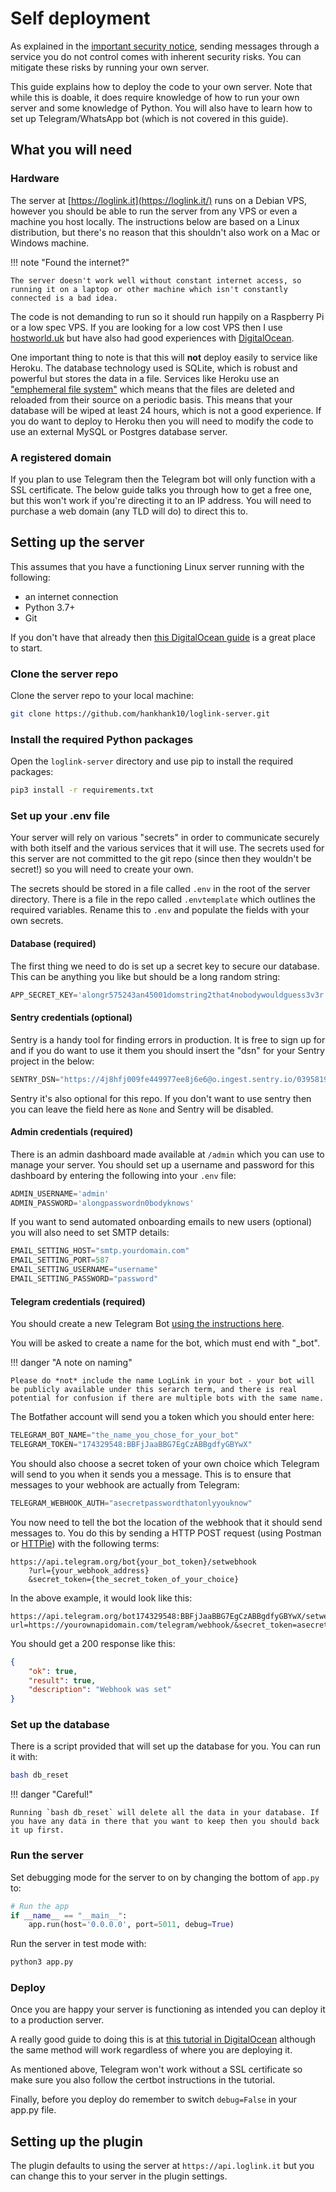 # Self deployment

As explained in the [important security notice](/security-notice), sending messages through a service you do not control comes with inherent security risks. You can mitigate these risks by running your own server.

This guide explains how to deploy the code to your own server. Note that while this is doable, it does require knowledge of how to run your own server and some knowledge of Python. You will also have to learn how to set up Telegram/WhatsApp bot (which is not covered in this guide).

## What you will need

### Hardware

The server at [https://loglink.it](https://loglink.it/) runs on a Debian VPS, however you should be able to run the server from any VPS or even a machine you host locally. The instructions below are based on a Linux distribution, but there's no reason that this shouldn't also work on a Mac or Windows machine.

!!! note "Found the internet?"

    The server doesn't work well without constant internet access, so running it on a laptop or other machine which isn't constantly connected is a bad idea.

The code is not demanding to run so it should run happily on a Raspberry Pi or a low spec VPS. If you are looking for a low cost VPS then I use [hostworld.uk](https://hostworld.uk/) but have also had good experiences with [DigitalOcean](https://www.digitalocean.com/solutions/vps-hosting).

One important thing to note is that this will **not** deploy easily to service like Heroku. The database technology used is SQLite, which is robust and powerful but stores the data in a file. Services like Heroku use an ["emphemeral file system"](https://devcenter.heroku.com/articles/sqlite3) which means that the files are deleted and reloaded from their source on a periodic basis. This means that your database will be wiped at least 24 hours, which is not a good experience. If you do want to deploy to Heroku then you will need to modify the code to use an external MySQL or Postgres database server.

### A registered domain

If you plan to use Telegram then the Telegram bot will only function with a SSL certificate. The below guide talks you through how to get a free one, but this won't work if you're directing it to an IP address. You will need to purchase a web domain (any TLD will do) to direct this to.

## Setting up the server

This assumes that you have a functioning Linux server running with the following:

- an internet connection
- Python 3.7+
- Git

If you don't have that already then [this DigitalOcean guide](https://www.digitalocean.com/community/tutorials/initial-server-setup-with-ubuntu-20-04) is a great place to start.

### Clone the server repo

Clone the server repo to your local machine:

```bash
git clone https://github.com/hankhank10/loglink-server.git
```

### Install the required Python packages

Open the `loglink-server` directory and use pip to install the required packages:

```bash
pip3 install -r requirements.txt
```

### Set up your .env file

Your server will rely on various "secrets" in order to communicate securely with both itself and the various services that it will use. The secrets used for this server are not committed to the git repo (since then they wouldn't be secret!) so you will need to create your own.

The secrets should be stored in a file called `.env` in the root of the server directory. There is a file in the repo called `.envtemplate` which outlines the required variables. Rename this to `.env` and populate the fields with your own secrets.

#### Database (required)

The first thing we need to do is set up a secret key to secure our database. This can be anything you like but should be a long random string:

```py
APP_SECRET_KEY='alongr575243an45001domstring2that4nobodywouldguess3v3r'
```

#### Sentry credentials (optional)

Sentry is a handy tool for finding errors in production. It is free to sign up for and if you do want to use it them you should insert the "dsn" for your Sentry project in the below:

```py
SENTRY_DSN="https://4j8hfj009fe449977ee8j6e6@o.ingest.sentry.io/0395819423409380200"
```

Sentry  it's also optional for this repo. If you don't want to use sentry then you can leave the field here as `None` and Sentry will be disabled.

#### Admin credentials (required)

There is an admin dashboard made available at `/admin` which you can use to manage your server. You should set up a username and password for this dashboard by entering the following into your `.env` file:

```py
ADMIN_USERNAME='admin'
ADMIN_PASSWORD='alongpasswordn0bodyknows'
```

If you want to send automated onboarding emails to new users (optional) you will also need to set SMTP details:

```py
EMAIL_SETTING_HOST="smtp.yourdomain.com"
EMAIL_SETTING_PORT=587
EMAIL_SETTING_USERNAME="username"
EMAIL_SETTING_PASSWORD="password"
```

#### Telegram credentials (required)

You should create a new Telegram Bot [using the instructions here](https://core.telegram.org/bots/features#creating-a-new-bot).

You will be asked to create a name for the bot, which must end with "_bot".

!!! danger "A note on naming"

    Please do *not* include the name LogLink in your bot - your bot will be publicly available under this serarch term, and there is real potential for confusion if there are multiple bots with the same name.

The Botfather account will send you a token which you should enter here:

```py
TELEGRAM_BOT_NAME="the_name_you_chose_for_your_bot"
TELEGRAM_TOKEN="174329548:BBFjJaaBBG7EgCzABBgdfyGBYwX"
```

You should also choose a secret token of your own choice which Telegram will send to you when it sends you a message. This is to ensure that messages to your webhook are actually from Telegram:

```py
TELEGRAM_WEBHOOK_AUTH="asecretpasswordthatonlyyouknow"
```

You now need to tell the bot the location of the webhook that it should send messages to. You do this by sending a HTTP POST request (using Postman or [HTTPie](https://httpie.io/app)) with the following terms:

```
https://api.telegram.org/bot{your_bot_token}/setwebhook
    ?url={your_webhook_address}
    &secret_token={the_secret_token_of_your_choice}
```

In the above example, it would look like this:
```
https://api.telegram.org/bot174329548:BBFjJaaBBG7EgCzABBgdfyGBYwX/setwebhook?url=https://yourownapidomain.com/telegram/webhook/&secret_token=asecretpasswordthatonlyyouknow
```

You should get a 200 response like this:

```json
{
    "ok": true,
    "result": true,
    "description": "Webhook was set"
}
```

### Set up the database

There is a script provided that will set up the database for you. You can run it with:

```bash
bash db_reset
```

!!! danger "Careful!"

    Running `bash db_reset` will delete all the data in your database. If you have any data in there that you want to keep then you should back it up first.

### Run the server

Set debugging mode for the server to on by changing the bottom of `app.py` to:

```py
# Run the app
if __name__ == "__main__":
    app.run(host='0.0.0.0', port=5011, debug=True)
```

Run the server in test mode with:

```bash
python3 app.py
```

### Deploy

Once you are happy your server is functioning as intended you can deploy it to a production server.

A really good guide to doing this is at [this tutorial in DigitalOcean](https://www.digitalocean.com/community/tutorials/how-to-serve-flask-applications-with-gunicorn-and-nginx-on-ubuntu-22-04) although the same method will work regardless of where you are deploying it.

As mentioned above, Telegram won't work without a SSL certificate so make sure you also follow the certbot instructions in the tutorial.

Finally, before you deploy do remember to switch `debug=False` in your app.py file.

## Setting up the plugin

The plugin defaults to using the server at `https://api.loglink.it` but you can change this to your server in the plugin settings.

